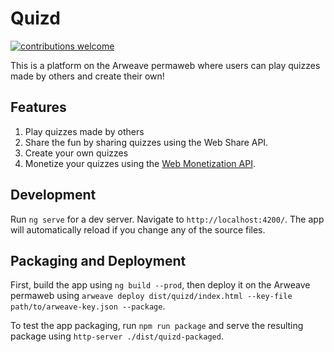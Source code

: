 # Quizd

[![contributions welcome](https://img.shields.io/badge/contributions-welcome-brightgreen.svg?style=flat)](https://github.com/cddelta/ngx-monetization/issues)

This is a platform on the Arweave permaweb where users can play quizzes made by others and create their own!

## Features
1. Play quizzes made by others
2. Share the fun by sharing quizzes using the Web Share API.
3. Create your own quizzes
4. Monetize your quizzes using the [Web Monetization API](https://webmonetization.org).

## Development

Run `ng serve` for a dev server. Navigate to `http://localhost:4200/`. The app will automatically reload if you change any of the source files.

## Packaging and Deployment

First, build the app using `ng build --prod`, then deploy it on the Arweave permaweb using `arweave deploy dist/quizd/index.html --key-file path/to/arweave-key.json --package`.

To test the app packaging, run `npm run package` and serve the resulting package using `http-server ./dist/quizd-packaged`.

